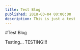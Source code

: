 ```yaml
---
title: Test Blog
published: 2018-03-04 00:00:00
description: This is just a test
---
```


#Test Blog

Testing... TESTING!!!

